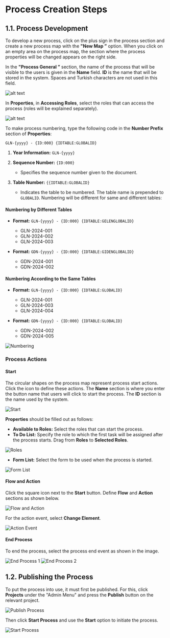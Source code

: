 # Process Creation Steps

## 1.1. Process Development

To develop a new process, click on the plus sign in the process section and create a new process map with the **"New Map ”** option. When you click on an empty area on the process map, the section where the process properties will be changed appears on the right side.



 In the **"Process General ”** section, the name of the process that will be visible to the users is given in the **Name** field. **ID** is the name that will be stored in the system. Spaces and Turkish characters are not used in this field.


![alt text](/TimyaBPM-Documents/surecc1.png) 

In **Properties**, in **Accessing Roles**, select the roles that can access the process (roles will be explained separately).

![alt text](/TimyaBPM-Documents/surecc2.png) 


To make process numbering, type the following code in the **Number Prefix** section of **Properties**:



`GLN-{yyyy} - {ID:000} {IDTABLE:GLOBALID}`

1. **Year Information:** `GLN-{yyyy}`

   
2. **Sequence Number:** `{ID:000}`
   - Specifies the sequence number given to the document.
   
3. **Table Number:** `{{IDTABLE:GLOBALID}`
   - Indicates the table to be numbered. The table name is prepended to `GLOBALID`.  Numbering will be different for same and different tables: 

#### Numbering by Different Tables

- **Format:** `GLN-{yyyy} - {ID:000} {IDTABLE:GELENGLOBALID}`

  - GLN-2024-001
  - GLN-2024-002
  - GLN-2024-003

- **Format:** `GDN-{yyyy} - {ID:000} {IDTABLE:GIDENGLOBALID}`

  - GDN-2024-001
  - GDN-2024-002

#### Numbering According to the Same Tables

- **Format:** `GLN-{yyyy} - {ID:000} {IDTABLE:GLOBALID}`

  - GLN-2024-001
  - GLN-2024-003
  - GLN-2024-004

- **Format:** `GDN-{yyyy} - {ID:000} {IDTABLE:GLOBALID}`

  - GDN-2024-002
  - GDN-2024-005





![Numbering](/TimyaBPM-Documents/sıralama.png)

### Process Actions

#### Start

The circular shapes on the process map represent process start actions. Click the icon to define these actions. The **Name** section is where you enter the button name that users will click to start the process. The **ID** section is the name used by the system.

![Start](/TimyaBPM-Documents/surecc3.png)

**Properties** should be filled out as follows:

- **Available to Roles:** Select the roles that can start the process.
- **To Do List:** Specify the role to which the first task will be assigned after the process starts. Drag from **Roles** to **Selected Roles**.

![Roles](/TimyaBPM-Documents/roller8.png)

- **Form List:** Select the form to be used when the process is started.

![Form List](/TimyaBPM-Documents/surecc4.png)

#### Flow and Action

Click the square icon next to the **Start** button. Define **Flow** and **Action** sections as shown below.

![Flow and Action](/TimyaBPM-Documents/surecg1.png)

For the action event, select **Change Element**.

![Action Event](/TimyaBPM-Documents/anahtar.png)

#### End Process

To end the process, select the process end event as shown in the image.

![End Process 1](/TimyaBPM-Documents/son1.png)
![End Process 2](/TimyaBPM-Documents/son2.png)

## 1.2. Publishing the Process

To put the process into use, it must first be published. For this, click **Projects** under the "Admin Menu" and press the **Publish** button on the relevant project.

![Publish Process](/TimyaBPM-Documents/surecc5.png)

Then click **Start Process** and use the **Start** option to initiate the process.

![Start Process](/TimyaBPM-Documents/surecc6.png)
